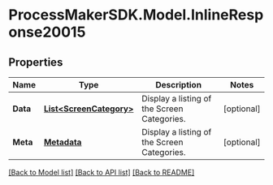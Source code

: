 
# ProcessMakerSDK.Model.InlineResponse20015

## Properties

Name | Type | Description | Notes
------------ | ------------- | ------------- | -------------
**Data** | [**List&lt;ScreenCategory&gt;**](ScreenCategory.md) | Display a listing of the Screen Categories. | [optional] 
**Meta** | [**Metadata**](Metadata.md) | Display a listing of the Screen Categories. | [optional] 

[[Back to Model list]](../README.md#documentation-for-models)
[[Back to API list]](../README.md#documentation-for-api-endpoints)
[[Back to README]](../README.md)

